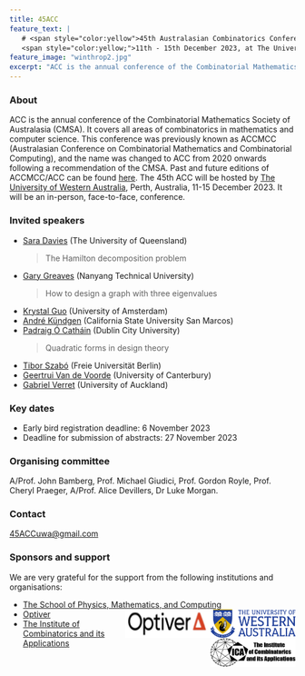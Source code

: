 ```yaml
---
title: 45ACC
feature_text: |
   # <span style="color:yellow">45th Australasian Combinatorics Conference</span>
   <span style="color:yellow;">11th - 15th December 2023, at The University of Western Australia</span> 
feature_image: "winthrop2.jpg"
excerpt: "ACC is the annual conference of the Combinatorial Mathematics Society of Australasia (CMSA). "
---
```


### About

ACC is the annual conference of the Combinatorial Mathematics Society of Australasia (CMSA). It covers all areas of combinatorics in mathematics and computer science. This conference was previously known as ACCMCC (Australasian Conference on Combinatorial Mathematics and Combinatorial Computing), and the name was changed to ACC from 2020 onwards following a recommendation of the CMSA. Past and future editions of ACCMCC/ACC can be found [here](http://combinatorics-australasia.org/conferences.html).
The 45th ACC will be hosted by [The University of Western Australia](https://www.uwa.edu.au), Perth, Australia, 11-15 December 2023. It will be an in-person, face-to-face, conference.


### Invited speakers

- [Sara Davies](https://smp.uq.edu.au/profile/270/sara-davies) (The University of Queensland)
  > The Hamilton decomposition problem
- [Gary Greaves](https://personal.ntu.edu.sg/gary/) (Nanyang Technical University)
  > How to design a graph with three eigenvalues
- [Krystal Guo](https://krystalguo.com/) (University of Amsterdam)
- [André Kündgen](https://public.csusm.edu/akundgen/) (California State University San Marcos)
- [Padraig Ó Catháin](https://sites.google.com/site/pocathain/) (Dublin City University)
  > Quadratic forms in design theory
- [Tibor Szabó](https://page.mi.fu-berlin.de/szabo/) (Freie Universität Berlin)
- [Geertrui Van de Voorde](https://www.math.canterbury.ac.nz/~g.voorde/) (University of Canterbury)
- [Gabriel Verret](https://profiles.auckland.ac.nz/g-verret) (University of Auckland)

### Key dates

- Early bird registration deadline: 6 November 2023
- Deadline for submission of abstracts: 27 November 2023 

### Organising committee

A/Prof. John Bamberg, Prof. Michael Giudici, Prof. Gordon Royle, Prof. Cheryl Praeger, A/Prof. Alice Devillers, Dr Luke Morgan.

### Contact

[45ACCuwa@gmail.com](mailto:45ACCuwa@gmail.com)

### Sponsors and support

We are very grateful for the support from the following institutions and organisations:
- [The School of Physics, Mathematics, and Computing](https://www.uwa.edu.au/schools/Physics-Mathematics-Computing) <img src="UWAlogo.png" alt="UWA" width="150" height="50" align="right" />
- [Optiver](https://optiver.com/) <img src="Optiverlogo.png" alt="Optiver" width = "150" height="50" align="right"/>
- [The Institute of Combinatorics and its Applications](http://the-ica.org/) <img src="ICAlogo.png" width = "150" height="50" align="right" />





